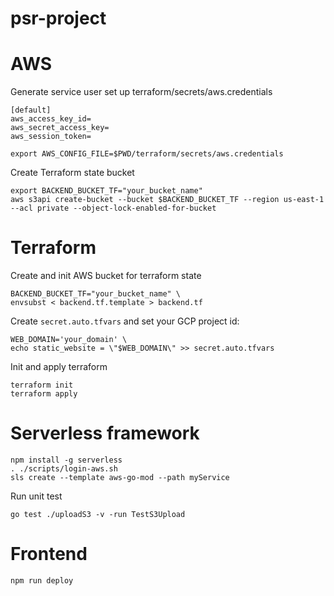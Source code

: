 # psr-project

# AWS
Generate service user set up terraform/secrets/aws.credentials

```
[default]
aws_access_key_id=
aws_secret_access_key=
aws_session_token=
```

```
export AWS_CONFIG_FILE=$PWD/terraform/secrets/aws.credentials
```

Create Terraform state bucket
```
export BACKEND_BUCKET_TF="your_bucket_name"
aws s3api create-bucket --bucket $BACKEND_BUCKET_TF --region us-east-1 --acl private --object-lock-enabled-for-bucket
```

# Terraform 

Create and init AWS bucket for terraform state
```
BACKEND_BUCKET_TF="your_bucket_name" \
envsubst < backend.tf.template > backend.tf
```

Create `secret.auto.tfvars` and set your GCP project id:
```
WEB_DOMAIN='your_domain' \
echo static_website = \"$WEB_DOMAIN\" >> secret.auto.tfvars
```

Init and apply terraform
```
terraform init
terraform apply
```

# Serverless framework

```
npm install -g serverless
. ./scripts/login-aws.sh
sls create --template aws-go-mod --path myService
```

Run unit test
```
go test ./uploadS3 -v -run TestS3Upload
```

# Frontend

```
npm run deploy
```